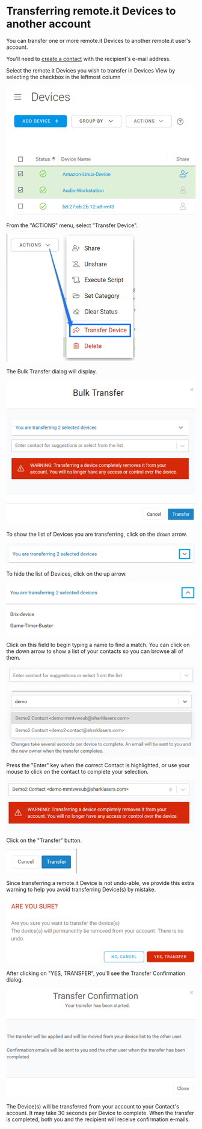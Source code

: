 # Transferring remote.it Devices to another account

You can transfer one or more remote.it Devices to another remote.it user's account.

You'll need to [create a contact](managing-contacts/create-a-contact.md) with the recipient's e-mail address.

Select the remote.it Devices you wish to transfer in Devices View by selecting the checkbox in the leftmost column

![](../.gitbook/assets/image%20%28266%29.png)

From the "ACTIONS" menu, select "Transfer Device".

![](../.gitbook/assets/image%20%28280%29.png)

The Bulk Transfer dialog will display.  

![](../.gitbook/assets/image%20%2823%29.png)

To show the list of Devices you are transferring, click on the down arrow.

![](../.gitbook/assets/image%20%28253%29.png)

To hide the list of Devices, click on the up arrow.

![](../.gitbook/assets/image%20%28341%29.png)

Click on this field to begin typing a name to find a match.  You can click on the down arrow to show a list of your contacts so you can browse all of them.

![](../.gitbook/assets/image%20%28202%29.png)

![](../.gitbook/assets/image%20%28120%29.png)

Press the "Enter" key when the correct Contact is highlighted, or use your mouse to click on the contact to complete your selection.

![](../.gitbook/assets/image%20%28410%29.png)

Click on the "Transfer" button.

![](../.gitbook/assets/image%20%28367%29.png)

Since transferring a remote.it Device is not undo-able, we provide this extra warning to help you avoid transferring Device\(s\) by mistake.

![](../.gitbook/assets/image%20%28145%29.png)

After clicking on "YES, TRANSFER", you'll see the Transfer Confirmation dialog.

![](../.gitbook/assets/image%20%28300%29.png)

The Device\(s\) will be transferred from your account to your Contact's account.  It may take 30 seconds per Device to complete.  When the transfer is completed, both you and the recipient will receive confirmation e-mails.


